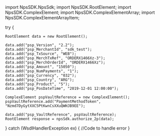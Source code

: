 import NpsSDK.NpsSdk;
import NpsSDK.RootElement;
import NpsSDK.ComplexElement;
import NpsSDK.ComplexElementArray;
import NpsSDK.ComplexElementArrayItem;

try {

    RootElement data = new RootElement();

    data.add("psp_Version", "2.2");
    data.add("psp_MerchantId", "sdk_test");
    data.add("psp_TxSource", "WEB");
    data.add("psp_MerchTxRef", "ORDERX1466Xz-3");
    data.add("psp_MerchOrderId", "ORDERX1466Xz");
    data.add("psp_Amount", "15050");
    data.add("psp_NumPayments", "1");
    data.add("psp_Currency", "032");
    data.add("psp_Country", "ARG");
    data.add("psp_Product", "5");
    data.add("psp_PosDateTime", "2019-12-01 12:00:00");

    ComplexElement pspVaultReference = new ComplexElement();
    pspVaultReference.add("PaymentMethodToken", "Nzmd7DyGytXXC5PtKwnCsXXuQWHJB9EE");

    data.add("psp_VaultReference", pspVaultReference);
    RootElement response = npsSdk.authorize_2p(data);

} catch (WsdlHandlerException ex) {
    //Code to handle error
}
